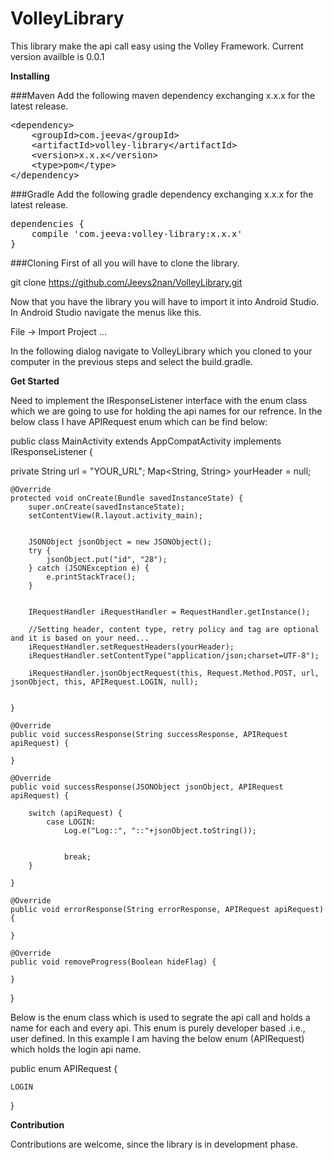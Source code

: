 # VolleyLibrary
This library make the api call easy using the Volley Framework. Current version availble is 0.0.1

<B>Installing</B>

###Maven Add the following maven dependency exchanging x.x.x for the latest release.


<div class="highlight highlight-text-xml"><pre>&lt;<span class="pl-ent">dependency</span>&gt;
    &lt;<span class="pl-ent">groupId</span>&gt;com.jeeva&lt;/<span class="pl-ent">groupId</span>&gt;
    &lt;<span class="pl-ent">artifactId</span>&gt;volley-library&lt;/<span class="pl-ent">artifactId</span>&gt;
    &lt;<span class="pl-ent">version</span>&gt;x.x.x&lt;/<span class="pl-ent">version</span>&gt;
    &lt;<span class="pl-ent">type</span>&gt;pom&lt;/<span class="pl-ent">type</span>&gt;
&lt;/<span class="pl-ent">dependency</span>&gt;</pre></div>




###Gradle Add the following gradle dependency exchanging x.x.x for the latest release.



<div class="highlight highlight-source-groovy"><pre>dependencies {
    compile <span class="pl-s"><span class="pl-pds">'</span>com.jeeva:volley-library:x.x.x<span class="pl-pds">'</span></span>
}</pre></div>


    
    
       
    
       
###Cloning First of all you will have to clone the library.

git clone https://github.com/Jeevs2nan/VolleyLibrary.git


Now that you have the library you will have to import it into Android Studio. In Android Studio navigate the menus like this.

File -> Import Project ...


In the following dialog navigate to VolleyLibrary which you cloned to your computer in the previous steps and select the build.gradle.


<B> Get Started</B>

Need to implement the IResponseListener<E> interface with the enum class which we are going to use for holding the api names for our refrence. 
In the below class I have APIRequest enum which can be find below:

public class MainActivity extends AppCompatActivity implements IResponseListener<APIRequest> {

private String url = "YOUR_URL";
Map<String, String> yourHeader = null;

    @Override
    protected void onCreate(Bundle savedInstanceState) {
        super.onCreate(savedInstanceState);
        setContentView(R.layout.activity_main);


        JSONObject jsonObject = new JSONObject();
        try {
            jsonObject.put("id", "28");
        } catch (JSONException e) {
            e.printStackTrace();
        }

        
        IRequestHandler iRequestHandler = RequestHandler.getInstance();
        
        //Setting header, content type, retry policy and tag are optional and it is based on your need...
        iRequestHandler.setRequestHeaders(yourHeader);
        iRequestHandler.setContentType("application/json;charset=UTF-8");
        
        iRequestHandler.jsonObjectRequest(this, Request.Method.POST, url, jsonObject, this, APIRequest.LOGIN, null);


    }

    @Override
    public void successResponse(String successResponse, APIRequest apiRequest) {

    }

    @Override
    public void successResponse(JSONObject jsonObject, APIRequest apiRequest) {

        switch (apiRequest) {
            case LOGIN:
                Log.e("Log::", "::"+jsonObject.toString());

               
                break;
        }

    }

    @Override
    public void errorResponse(String errorResponse, APIRequest apiRequest) {

    }

    @Override
    public void removeProgress(Boolean hideFlag) {

    }
}

<p>Below is the enum class which is used to segrate the api call and holds a name for each and every api. 
This enum is purely developer based .i.e., user defined. 
In this example I am having the below enum (APIRequest) which holds the login api name.</p>


public enum APIRequest {

    LOGIN
}


<B>Contribution</B>

<p>Contributions are welcome, since the library is in development phase.</p>




